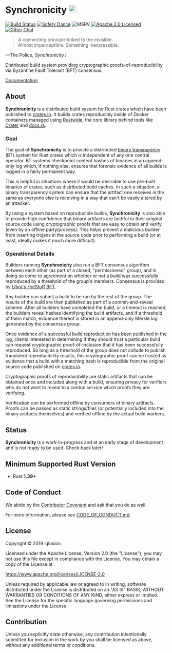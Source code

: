 # Synchronicity <a href="https://www.iqlusion.io"><img src="https://storage.googleapis.com/iqlusion-production-web/img/logo/iqlusion-rings-sm.png" alt="iqlusion" width="24" height="24"></a>

[![Build Status][build-image]][build-link]
[![Safety Dance][safety-image]][safety-link]
![MSRV][msrv-image]
[![Apache 2.0 Licensed][license-image]][license-link]
[![Gitter Chat][gitter-image]][gitter-link]

> A connecting principle linked to the invisible.  
> Almost imperceptible. Something inexpressible.

—The Police, *Synchronicity I*

Distributed build system providing cryptographic proofs-of-reproducibility
via Byzantine Fault Tolerant (BFT) consensus.

[Documentation](https://bitly.com/98K8eH)

## About

**Synchronicity** is a distributed build system for Rust crates which have
been published to [crates.io]. It builds crates reproducibly inside of Docker
containers managed using [Rustwide], the core library behind tools like
[Crater] and [docs.rs].

### Goal

The goal of **Synchronicity** is to provide a distributed
[binary transparency] (BT) system for Rust crates which is independent of
any one central operator. BT systems checkpoint content hashes of binaries
in an append-only log which, if nothing else, ensures that forensic evidence
of all builds is logged in a fairly permanent way.

This is helpful in situations where it would be desirable to use pre-built
binaries of crates, such as distributed build caches. In such a situation,
a binary transparency system can ensure that the artifact one receives is
the same as everyone else is receiving in a way that can't be easily
altered by an attacker.

By using a system based on reproducible builds, **Synchronicity** is also
able to provide high confidence that binary artifacts are faithful to their
original source code using cryptographic proofs that are easy to obtain
and verify (even by an offline party/process). This helps prevent a malicious
builder from inserting trojans in the source code prior to performing a
build (or at least, ideally makes it much more difficult).

### Operational Details

Builders running **Synchronicity** also run a BFT consensus algorithm between
each other (as part of a closed, "permissioned" group), and in doing so come to
agreement on whether or not a build was successfully reproduced by a threshold
of the group's members. Consensus is provided by [Libra's HotStuff BFT][hotstuff].

Any builder can submit a build to be run by the rest of the group. The results
of the build are then published as part of a commit-and-reveal scheme.
After all builders have completed the build, or a timeout is reached, the
builders reveal hashes identifying the build artifacts, and if a threshold
of them match, evidence thereof is stored in an append-only Merkle log
generated by the consensus group.

Once evidence of a successful build reproduction has been published in the log,
clients interested in determining if they should trust a particular build can
request cryptographic proof-of-inclusion that it has been successfully
reproduced. So long as a threshold of the group does not collude to publish
fraudulent reproducibility results, this cryptographic proof can be trusted
as evidence that a build with a matching hash is reproducible from the
original source code published on [crates.io].

Cryptographic proofs of reproducibility are static artifacts that can be
obtained once and included along with a build, ensuring privacy for
verifiers who do not want to reveal to a central service which proofs they
are verifying.
 
Verification can be performed offline by consumers of binary artifacts.
Proofs can be passed as static strings/files (or potentially included
into the binary artifacts themselves) and verified offline by the actual
build workers.

## Status

**Synchronicity** is a work-in-progress and at an early stage of development
and is not ready to be used. Check back later!

## Minimum Supported Rust Version

- Rust **1.39+**

## Code of Conduct

We abide by the [Contributor Covenant][cc-md] and ask that you do as well.

For more information, please see [CODE_OF_CONDUCT.md][cc-md].

## License

Copyright © 2019 iqlusion

Licensed under the Apache License, Version 2.0 (the "License");
you may not use this file except in compliance with the License.
You may obtain a copy of the License at

https://www.apache.org/licenses/LICENSE-2.0

Unless required by applicable law or agreed to in writing, software
distributed under the License is distributed on an "AS IS" BASIS,
WITHOUT WARRANTIES OR CONDITIONS OF ANY KIND, either express or implied.
See the License for the specific language governing permissions and
limitations under the License.

## Contribution

Unless you explicitly state otherwise, any contribution intentionally
submitted for inclusion in the work by you shall be licensed as above,
without any additional terms or conditions.

[//]: # (badges)

[build-image]: https://github.com/iqlusioninc/synchronicity/workflows/Rust/badge.svg?branch=develop&event=push
[build-link]: https://github.com/iqlusioninc/synchronicity/actions
[safety-image]: https://img.shields.io/badge/unsafe-forbidden-success.svg
[safety-link]: https://github.com/rust-secure-code/safety-dance/
[msrv-image]: https://img.shields.io/badge/rustc-1.39+-blue.svg
[license-image]: https://img.shields.io/badge/license-Apache2.0-blue.svg
[license-link]: https://github.com/iqlusioninc/synchronicity/blob/master/LICENSE
[gitter-image]: https://badges.gitter.im/badge.svg
[gitter-link]: https://gitter.im/iqlusioninc/community

[//]: # (general links)

[crates.io]: https://crates.io
[Rustwide]: https://github.com/rust-lang/rustwide
[Crater]: https://github.com/rust-lang/crater
[docs.rs]: https://docs.rs/about
[binary transparency]: https://wiki.mozilla.org/Security/Binary_Transparency
[hotstuff]: https://github.com/libra/libra/tree/master/consensus
[cc-web]: https://contributor-covenant.org/
[cc-md]: https://github.com/iqlusioninc/synchronicity/blob/develop/CODE_OF_CONDUCT.md
